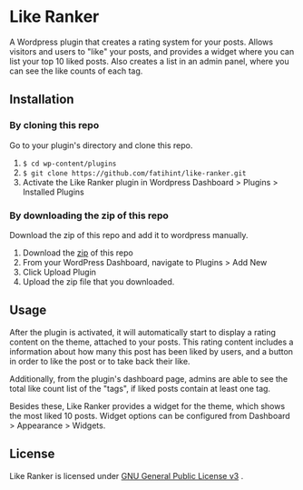 # Like Ranker
A Wordpress plugin that creates a rating system for your posts. Allows visitors and users to "like" your posts, and provides a widget where you can list your top 10 liked posts. Also creates a list in an admin panel, where you can see the like counts of each tag.

## Installation
### By cloning this repo
Go to your plugin's directory and clone this repo.

1. `$ cd wp-content/plugins`
2. `$ git clone https://github.com/fatihint/like-ranker.git`
3.  Activate the Like Ranker plugin in Wordpress Dashboard > Plugins > Installed Plugins

### By downloading the zip of this repo
Download the zip of this repo and add it to wordpress manually.

1. Download the [zip](https://github.com/fatihint/like-ranker/archive/master.zip) of this repo
2. From your WordPress Dashboard, navigate to Plugins > Add New
3. Click Upload Plugin
4. Upload the zip file that you downloaded.


## Usage
After the plugin is activated, it will automatically start to display a rating content on the theme, attached to your posts. This rating content includes a information about how many this post has been liked by users, and a button in order to like the post or to take back their like.

Additionally, from the plugin's dashboard page, admins are able to see the total like count list of the "tags", if liked posts contain at least one tag.

Besides these, Like Ranker provides a widget for the theme, which shows the most liked 10 posts. Widget options can be configured from Dashboard > Appearance > Widgets.

## License
Like Ranker is licensed under [GNU General Public License v3](https://www.gnu.org/licenses/gpl-3.0.html) .
